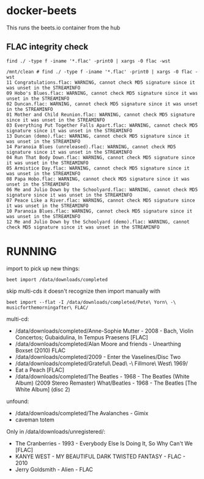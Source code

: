 # docker-beets
This runs the beets.io container from the hub

## FLAC integrity check

    find ./ -type f -iname '*.flac' -print0 | xargs -0 flac -wst

    /mnt/clean # find ./ -type f -iname '*.flac' -print0 | xargs -0 flac -wst
    11 Congratulations.flac: WARNING, cannot check MD5 signature since it was unset in the STREAMINFO
    09 Hobo's Blues.flac: WARNING, cannot check MD5 signature since it was unset in the STREAMINFO
    02 Duncan.flac: WARNING, cannot check MD5 signature since it was unset in the STREAMINFO
    01 Mother and Child Reunion.flac: WARNING, cannot check MD5 signature since it was unset in the STREAMINFO
    03 Everything Put Together Falls Apart.flac: WARNING, cannot check MD5 signature since it was unset in the STREAMINFO
    13 Duncan (demo).flac: WARNING, cannot check MD5 signature since it was unset in the STREAMINFO
    14 Paranoia Blues (unreleased).flac: WARNING, cannot check MD5 signature since it was unset in the STREAMINFO
    04 Run That Body Down.flac: WARNING, cannot check MD5 signature since it was unset in the STREAMINFO
    05 Armistice Day.flac: WARNING, cannot check MD5 signature since it was unset in the STREAMINFO
    08 Papa Hobo.flac: WARNING, cannot check MD5 signature since it was unset in the STREAMINFO
    06 Me and Julio Down by the Schoolyard.flac: WARNING, cannot check MD5 signature since it was unset in the STREAMINFO
    07 Peace Like a River.flac: WARNING, cannot check MD5 signature since it was unset in the STREAMINFO
    10 Paranoia Blues.flac: WARNING, cannot check MD5 signature since it was unset in the STREAMINFO
    12 Me and Julio Down by the Schoolyard (demo).flac: WARNING, cannot check MD5 signature since it was unset in the STREAMINFO


# RUNNING

import to pick up new things:

    beet import /data/downloads/completed

skip multi-cds it doesn't recognize then import manually with

    beet import --flat -I /data/downloads/completed/Pete\ Yorn\ -\ musicforthemorningafter\ FLAC/

multi-cd:
- /data/downloads/completed/Anne-Sophie Mutter - 2008 - Bach, Violin Concertos; Gubaidulina, In Tempus Praesens [FLAC]
- /data/downloads/completed/Alan Moore and friends - Unearthing Boxset (2010) FLAC
- /data/downloads/completed/2009 - Enter the Vaselines/Disc Two
- /data/downloads/completed/Grateful\ Dead\ -\ Fillmore\ West\ 1969/
- Eat a Peach [FLAC]
- /data/downloads/completed/The Beatles - 1968 - The Beatles (White Album) (2009 Stereo Remaster) What/Beatles - 1968 - The Beatles [The White Album] (disc 2)

unfound:
- /data/downloads/completed/The Avalanches - Gimix
- caveman totem

Only in /data/downloads/unregistered/:
- The Cranberries - 1993 - Everybody Else Is Doing It, So Why Can't We [FLAC]
- KANYE WEST - MY BEAUTIFUL DARK TWISTED FANTASY - FLAC - 2010
- Jerry Goldsmith - Alien - FLAC
